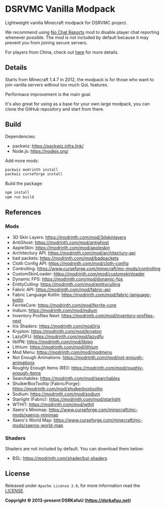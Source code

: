 # DSRVMC Vanilla Modpack

Lightweight vanilla Minecraft modpack for DSRVMC project.

We recommend using [No Chat Reports](https://modrinth.com/mod/no-chat-reports) mod to disable player chat reporting whenever possible. The mod is not included by default because it may prevent you from joining secure servers.

For players from China, check out [here](https://dsrkafuu.net/minecraft) for more details.

## Details

Starts from Minecraft 1.4.7 in 2012, the modpack is for those who want to join vanilla servers without too much QoL features.

Performace improvement is the main goal.

It's also great for using as a base for your own large modpack, you can clone the GitHub repository and start from there.

## Build

Dependencies:

- packwiz: https://packwiz.infra.link/
- Node.js: https://nodejs.org/

Add more mods:

```bash
packwiz modrinth install
packwiz curseforge install
```

Build the package:

```bash
npm install
npm run build
```

## References

### Mods

- 3D Skin Layers: https://modrinth.com/mod/3dskinlayers
- AntiGhost: https://modrinth.com/mod/antighost
- AppleSkin: https://modrinth.com/mod/appleskin
- Architectury API: https://modrinth.com/mod/architectury-api
- bad packets: https://modrinth.com/mod/badpackets
- Cloth Config API: https://modrinth.com/mod/cloth-config
- Controlling: https://www.curseforge.com/minecraft/mc-mods/controlling
- CustomSkinLoader: https://modrinth.com/mod/customskinloader
- Dynamic FPS: https://modrinth.com/mod/dynamic-fps
- EntityCulling: https://modrinth.com/mod/entityculling
- Fabric API: https://modrinth.com/mod/fabric-api
- Fabric Language Kotlin: https://modrinth.com/mod/fabric-language-kotlin
- FerriteCore: https://modrinth.com/mod/ferrite-core
- Indium: https://modrinth.com/mod/indium
- Inventory Profiles Next: https://modrinth.com/mod/inventory-profiles-next
- Iris Shaders: https://modrinth.com/mod/iris
- Krypton: https://modrinth.com/mod/krypton
- LazyDFU: https://modrinth.com/mod/lazydfu
- libIPN: https://modrinth.com/mod/libipn
- Lithium: https://modrinth.com/mod/lithium
- Mod Menu: https://modrinth.com/mod/modmenu
- Not Enough Animations: https://modrinth.com/mod/not-enough-animations
- Roughly Enough Items (REI): https://modrinth.com/mod/roughly-enough-items
- Searchables: https://modrinth.com/mod/searchables
- ShulkerBoxTooltip [Fabric/Forge]: https://modrinth.com/mod/shulkerboxtooltip
- Sodium: https://modrinth.com/mod/sodium
- Starlight (Fabric): https://modrinth.com/mod/starlight
- WTHIT: https://modrinth.com/mod/wthit
- Xaero's Minimap: https://www.curseforge.com/minecraft/mc-mods/xaeros-minimap
- Xaero's World Map: https://www.curseforge.com/minecraft/mc-mods/xaeros-world-map

### Shaders

Shaders are not included by default. You can download them below:

- BSL: https://modrinth.com/shader/bsl-shaders

## License

Released under `Apache License 2.0`, for more information read the [LICENSE](https://github.com/dsrkafuu/dsr-vmc/blob/main/LICENSE).

**Copyright © 2013-present DSRKafuU (<https://dsrkafuu.net>)**
